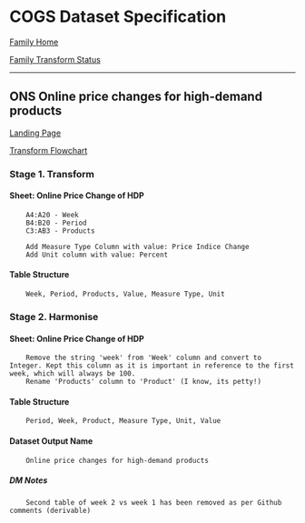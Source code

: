 # COGS Dataset Specification

[Family Home](https://gss-cogs.github.io/family-covid-19/datasets/specmenu.html)

[Family Transform Status](https://gss-cogs.github.io/family-covid-19/datasets/index.html)

----------
## ONS Online price changes for high-demand products 

[Landing Page](https://www.ons.gov.uk/economy/inflationandpriceindices/datasets/onlinepricechangesforhighdemandproducts)

[Transform Flowchart](https://gss-cogs.github.io/family-covid-19/datasets/specflowcharts.html?ONS-Online-price-changes-for-high-demand-products/flowchart.ttl)

### Stage 1. Transform

#### Sheet: Online Price Change of HDP

        A4:A20 - Week
        B4:B20 - Period
        C3:AB3 - Products 
        
        Add Measure Type Column with value: Price Indice Change
        Add Unit column with value: Percent

#### Table Structure

		Week, Period, Products, Value, Measure Type, Unit


### Stage 2. Harmonise

#### Sheet: Online Price Change of HDP

		Remove the string 'week' from 'Week' column and convert to Integer. Kept this column as it is important in reference to the first week, which will always be 100.
		Rename 'Products' column to 'Product' (I know, its petty!)

#### Table Structure

		Period, Week, Product, Measure Type, Unit, Value

#### Dataset Output Name

		Online price changes for high-demand products


##### DM Notes

		Second table of week 2 vs week 1 has been removed as per Github comments (derivable)

